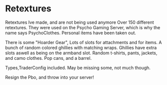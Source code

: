 # Retextures
 Retextures Ive made, and are not being used anymore
 Over 150 different retextures. They were used on the Psycho Gaming Server, which is why the name says PsychoClothes. Personal items have been taken out.
 
 There is some "Hoarder Gear", Lots of slots for attachments and for items.
 A bunch of random colored ghillies with matching wraps. Ghillies have extra slots aswell as being on the armband slot.
 Random t-shirts, pants, jackets, and camo clothes.
 Pop cans, and a barrel.
 
 Types,TraderConfig included. May be missing some, not much though.
 
 Resign the Pbo, and throw into your server!
 
